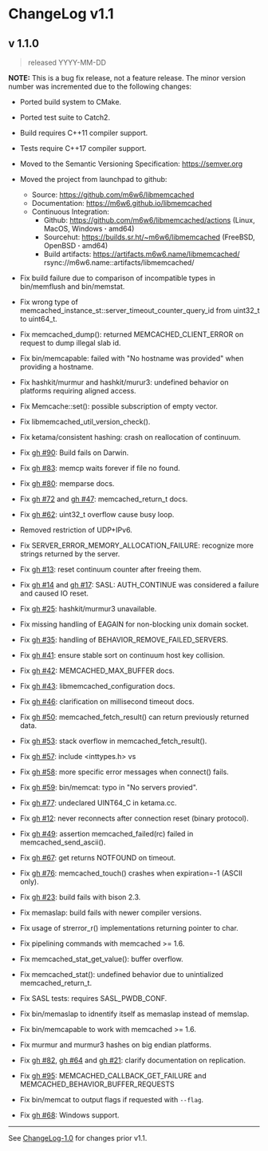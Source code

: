 # ChangeLog v1.1

## v 1.1.0

> released YYYY-MM-DD

**NOTE:**
This is a bug fix release, not a feature release. The minor version number
was incremented due to the following changes:

* Ported build system to CMake.
* Ported test suite to Catch2.
* Build requires C++11 compiler support.
* Tests require C++17 compiler support.
* Moved to the Semantic Versioning Specification: https://semver.org
* Moved the project from launchpad to github:
    * Source: https://github.com/m6w6/libmemcached
    * Documentation: https://m6w6.github.io/libmemcached
    * Continuous Integration:
        * Github: https://github.com/m6w6/libmemcached/actions (Linux, MacOS, Windows **·** amd64)
        * Sourcehut: https://builds.sr.ht/~m6w6/libmemcached (FreeBSD, OpenBSD **·** amd64)
        * Build artifacts: https://artifacts.m6w6.name/libmemcached/ rsync://m6w6.name::artifacts/libmemcached/


* Fix build failure due to comparison of incompatible types in bin/memflush and bin/memstat.
* Fix wrong type of memcached_instance_st::server_timeout_counter_query_id from uint32_t to uint64_t.
* Fix memcached_dump():
  returned MEMCACHED_CLIENT_ERROR on request to dump illegal slab id.
* Fix bin/memcapable:
  failed with "No hostname was provided" when providing a hostname.
* Fix hashkit/murmur and hashkit/murur3:
  undefined behavior on platforms requiring aligned access.
* Fix Memcache::set():
  possible subscription of empty vector.
* Fix libmemcached_util_version_check().
* Fix ketama/consistent hashing:
  crash on reallocation of continuum.
* Fix [gh #90](https://github.com/m6w6/libmemcached/issues/90):
  Build fails on Darwin.
* Fix [gh #83](https://github.com/m6w6/libmemcached/issues/83):
  memcp waits forever if file no found.
* Fix [gh #80](https://github.com/m6w6/libmemcached/issues/80):
  memparse docs.
* Fix [gh #72](https://github.com/m6w6/libmemcached/issues/72)
  and [gh #47](https://github.com/m6w6/libmemcached/issues/47):
  memcached_return_t docs.
* Fix [gh #62](https://github.com/m6w6/libmemcached/issues/62):
  uint32_t overflow cause busy loop.
* Removed restriction of UDP+IPv6.
* Fix SERVER_ERROR_MEMORY_ALLOCATION_FAILURE:
  recognize more strings returned by the server.
* Fix [gh #13](https://github.com/m6w6/libmemcached/issues/13):
  reset continuum counter after freeing them.
* Fix [gh #14](https://github.com/m6w6/libmemcached/issues/14)
  and [gh #17](https://github.com/m6w6/libmemcached/issues/17):
  SASL: AUTH_CONTINUE was considered a failure and caused IO reset.
* Fix [gh #25](https://github.com/m6w6/libmemcached/issues/25):
  hashkit/murmur3 unavailable.
* Fix missing handling of EAGAIN for non-blocking unix domain socket.
* Fix [gh #35](https://github.com/m6w6/libmemcached/issues/35):
  handling of BEHAVIOR_REMOVE_FAILED_SERVERS.
* Fix [gh #41](https://github.com/m6w6/libmemcached/issues/41):
  ensure stable sort on continuum host key collision.
* Fix [gh #42](https://github.com/m6w6/libmemcached/issues/42):
  MEMCACHED_MAX_BUFFER docs.
* Fix [gh #43](https://github.com/m6w6/libmemcached/issues/43):
  libmemcached_configuration docs.
* Fix [gh #46](https://github.com/m6w6/libmemcached/issues/46):
  clarification on millisecond timeout docs.
* Fix [gh #50](https://github.com/m6w6/libmemcached/issues/50):
  memcached_fetch_result() can return previously returned data.
* Fix [gh #53](https://github.com/m6w6/libmemcached/issues/53):
  stack overflow in memcached_fetch_result().
* Fix [gh #57](https://github.com/m6w6/libmemcached/issues/57):
  include <inttypes.h> vs <cinttypes>
* Fix [gh #58](https://github.com/m6w6/libmemcached/issues/58):
  more specific error messages when connect() fails.
* Fix [gh #59](https://github.com/m6w6/libmemcached/issues/59):
  bin/memcat: typo in "No servers provied".
* Fix [gh #77](https://github.com/m6w6/libmemcached/issues/77):
  undeclared UINT64_C in ketama.cc.
* Fix [gh #12](https://github.com/m6w6/libmemcached/issues/12):
  never reconnects after connection reset (binary protocol).
* Fix [gh #49](https://github.com/m6w6/libmemcached/issues/49):
  assertion memcached_failed(rc) failed in memcached_send_ascii().
* Fix [gh #67](https://github.com/m6w6/libmemcached/issues/67):
  get returns NOTFOUND on timeout.
* Fix [gh #76](https://github.com/m6w6/libmemcached/issues/76):
  memcached_touch() crashes when expiration=-1 (ASCII only).
* Fix [gh #23](https://github.com/m6w6/libmemcached/issues/23):
  build fails with bison 2.3.
* Fix memaslap: build fails with newer compiler versions.
* Fix usage of strerror_r() implementations returning pointer to char.
* Fix pipelining commands with memcached >= 1.6.
* Fix memcached_stat_get_value(): buffer overflow.
* Fix memcached_stat(): undefined behavior due to unintialized memcached_return_t.
* Fix SASL tests: requires SASL_PWDB_CONF.
* Fix bin/memaslap to idnentify itself as memaslap instead of memslap.
* Fix bin/memcapable to work with memcached >= 1.6.
* Fix murmur and murmur3 hashes on big endian platforms.
* Fix [gh #82](https://github.com/m6w6/libmemcached/issues/82),
  [gh #64](https://github.com/m6w6/libmemcached/issues/64) and
  [gh #21](https://github.com/m6w6/libmemcached/issues/21):
  clarify documentation on replication.
* Fix [gh #95](https://github.com/m6w6/libmemcached/issues/95):
  MEMCACHED_CALLBACK_GET_FAILURE and MEMCACHED_BEHAVIOR_BUFFER_REQUESTS
* Fix bin/memcat to output flags if requested with `--flag`.
* Fix [gh #68](https://github.com/m6w6/libmemcached/issues/68):
  Windows support.

---

See [ChangeLog-1.0](./ChangeLog-1.0.md) for changes prior v1.1.
